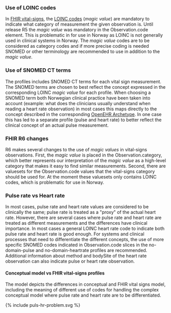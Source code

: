 ### Use of LOINC codes

In [FHIR vital-signs](https://hl7.org/fhir/observation-vitalsigns.html), the [LOINC codes](https://loinc.org/) (*magic value*) are mandatory to indicate what category of measurement the given observation is. Until release R5 the *magic value* was mandatory in the Observation.code element. This is problematic in for use in Norway as LOINC is not generally used in clinical systems in Norway. The *magic value* codes are to be considered as category codes and if more precise coding is needed SNOMED or other terminology are recommended to use in addition to the *magic value*.

### Use of SNOMED CT terms

The profiles includes SNOMED CT terms for each vital sign measurement. The SNOMED terms are chosen to best reflect the concept expressed in the corresponding LOINC *magic value* for each profile. When choosing a SNOMED term both Norwegian clinical practice have been taken into account (example: what does the clinicians usually understand when reading a heart rate observation) in most cases this maps directly to the concept described in the corresponding [OpenEHR Archetype](https://arketyper.no/ckm/). In one case this has led to a separate profile (pulse and heart rate) to better reflect the clinical concept of an actual pulse measurement.

### FHIR R6 changes

R6 makes several changes to the use of *magic values* in vital-signs observations. First, the *magic value* is placed in the Observation.category, which better represents our interpretation of the *magic value* as a high-level category that makes it easy to find similar measurements. Second, there are valuesets for the Observation.code values that the vital-signs category should be used for. At the moment these valuesets only contains LOINC codes, which is problematic for use in Norway.

### Pulse rate vs Heart rate

In most cases, pulse rate and heart rate values are considered to be clinically the same; pulse rate is treated as a "proxy" of the actual heart rate. However, there are several cases where pulse rate and heart rate are treated as different measurements and the differences have clinical importance. In most cases a general LOINC heart rate code to indicate both pulse rate and heart rate is good enough. For systems and clinical processes that need to differentiate the different concepts, the use of more specific SNOMED codes indicated in Observation.code slices in the no-domain-pulse and no-domain-heartrate profiles are recommended. Additional information about method and bodySite of the heart rate observation can also indicate pulse or heart rate observation.

#### Conceptual model vs FHIR vital-signs profiles

The model depicts the differences in conceptual and FHIR vital signs model, including the meaning of different use of codes for handling the complex conceptual model where pulse rate and heart rate are to be differentiated.

<div>{% include puls-hr-problem.svg %}</div>
